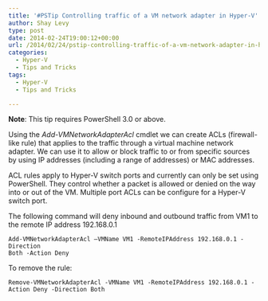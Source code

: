 ```yaml
---
title: '#PSTip Controlling traffic of a VM network adapter in Hyper-V'
author: Shay Levy
type: post
date: 2014-02-24T19:00:12+00:00
url: /2014/02/24/pstip-controlling-traffic-of-a-vm-network-adapter-in-hyper-v/
categories:  
  - Hyper-V
  - Tips and Tricks
tags:
  - Hyper-V
  - Tips and Tricks

---
```

**Note**: This tip requires PowerShell 3.0 or above.

Using the _Add-VMNetworkAdapterAcl_ cmdlet we can create ACLs (firewall-like rule) that applies to the traffic through a virtual machine network adapter. We can use it to allow or block traffic to or from specific sources by using IP addresses (including a range of addresses) or MAC addresses.

ACL rules apply to Hyper-V switch ports and currently can only be set using PowerShell. They control whether a packet is allowed or denied on the way into or out of the VM. Multiple port ACLs can be configure for a Hyper-V switch port.

The following command will deny inbound and outbound traffic from VM1 to the remote IP address 192.168.0.1

```
Add-VMNetworkAdapterAcl –VMName VM1 -RemoteIPAddress 192.168.0.1 -Direction
Both -Action Deny
```


To remove the rule:

```
Remove-VMNetworkAdapterAcl -VMName VM1 -RemoteIPAddress 192.168.0.1 -Action Deny -Direction Both
```

